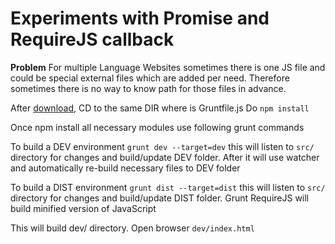 # Experiments with Promise and RequireJS callback

**Problem**
For multiple Language Websites sometimes there is one JS file and could be special external files which are added per need.
Therefore sometimes there is no way to know path for those files in advance.

After [download](https://github.com/Shwartz/promise/archive/master.zip), CD to the same DIR where is Gruntfile.js
Do ```npm install```

Once npm install all necessary modules use following grunt commands


To build a DEV environment 
`grunt dev --target=dev`
this will listen to `src/` directory for changes and build/update DEV folder.
After it will use watcher and automatically re-build necessary files to DEV folder

To build a DIST environment 
`grunt dist --target=dist`
this will listen to `src/` directory for changes and build/update DIST folder.
Grunt RequireJS will build minified version of JavaScript

This will build dev/ directory. 
Open browser `dev/index.html`

